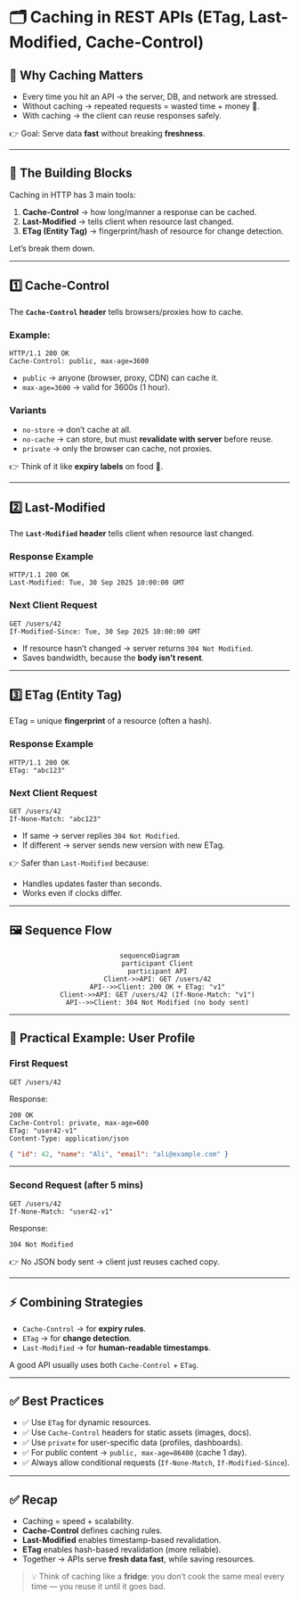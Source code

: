# 🗂️ Caching in REST APIs (ETag, Last-Modified, Cache-Control)

## 🧩 Why Caching Matters

- Every time you hit an API → the server, DB, and network are stressed.
- Without caching → repeated requests = wasted time + money 💸.
- With caching → the client can reuse responses safely.

👉 Goal: Serve data **fast** without breaking **freshness**.

---

## 🔑 The Building Blocks

Caching in HTTP has 3 main tools:

1. **Cache-Control** → how long/manner a response can be cached.
2. **Last-Modified** → tells client when resource last changed.
3. **ETag (Entity Tag)** → fingerprint/hash of resource for change detection.

Let’s break them down.

---

## 1️⃣ Cache-Control

The **`Cache-Control` header** tells browsers/proxies how to cache.

### Example:

```http
HTTP/1.1 200 OK
Cache-Control: public, max-age=3600
```

- `public` → anyone (browser, proxy, CDN) can cache it.
- `max-age=3600` → valid for 3600s (1 hour).

### Variants

- `no-store` → don’t cache at all.
- `no-cache` → can store, but must **revalidate with server** before reuse.
- `private` → only the browser can cache, not proxies.

👉 Think of it like **expiry labels** on food 🍎.

---

## 2️⃣ Last-Modified

The **`Last-Modified` header** tells client when resource last changed.

### Response Example

```http
HTTP/1.1 200 OK
Last-Modified: Tue, 30 Sep 2025 10:00:00 GMT
```

### Next Client Request

```http
GET /users/42
If-Modified-Since: Tue, 30 Sep 2025 10:00:00 GMT
```

- If resource hasn’t changed → server returns `304 Not Modified`.
- Saves bandwidth, because the **body isn’t resent**.

---

## 3️⃣ ETag (Entity Tag)

ETag = unique **fingerprint** of a resource (often a hash).

### Response Example

```http
HTTP/1.1 200 OK
ETag: "abc123"
```

### Next Client Request

```http
GET /users/42
If-None-Match: "abc123"
```

- If same → server replies `304 Not Modified`.
- If different → server sends new version with new ETag.

👉 Safer than `Last-Modified` because:

- Handles updates faster than seconds.
- Works even if clocks differ.

---

## 🖼️ Sequence Flow

<div align="center">

```mermaid
sequenceDiagram
    participant Client
    participant API
    Client->>API: GET /users/42
    API-->>Client: 200 OK + ETag: "v1"
    Client->>API: GET /users/42 (If-None-Match: "v1")
    API-->>Client: 304 Not Modified (no body sent)
```

</div>

---

## 🔧 Practical Example: User Profile

### First Request

```http
GET /users/42
```

Response:

```http
200 OK
Cache-Control: private, max-age=600
ETag: "user42-v1"
Content-Type: application/json
```

```json
{ "id": 42, "name": "Ali", "email": "ali@example.com" }
```

---

### Second Request (after 5 mins)

```http
GET /users/42
If-None-Match: "user42-v1"
```

Response:

```http
304 Not Modified
```

👉 No JSON body sent → client just reuses cached copy.

---

## ⚡ Combining Strategies

- `Cache-Control` → for **expiry rules**.
- `ETag` → for **change detection**.
- `Last-Modified` → for **human-readable timestamps**.

A good API usually uses both `Cache-Control` + `ETag`.

---

## ✅ Best Practices

- ✅ Use `ETag` for dynamic resources.
- ✅ Use `Cache-Control` headers for static assets (images, docs).
- ✅ Use `private` for user-specific data (profiles, dashboards).
- ✅ For public content → `public, max-age=86400` (cache 1 day).
- ✅ Always allow conditional requests (`If-None-Match`, `If-Modified-Since`).

---

## ✅ Recap

- Caching = speed + scalability.
- **Cache-Control** defines caching rules.
- **Last-Modified** enables timestamp-based revalidation.
- **ETag** enables hash-based revalidation (more reliable).
- Together → APIs serve **fresh data fast**, while saving resources.

> 💡 Think of caching like a **fridge**: you don’t cook the same meal every time — you reuse it until it goes bad.
